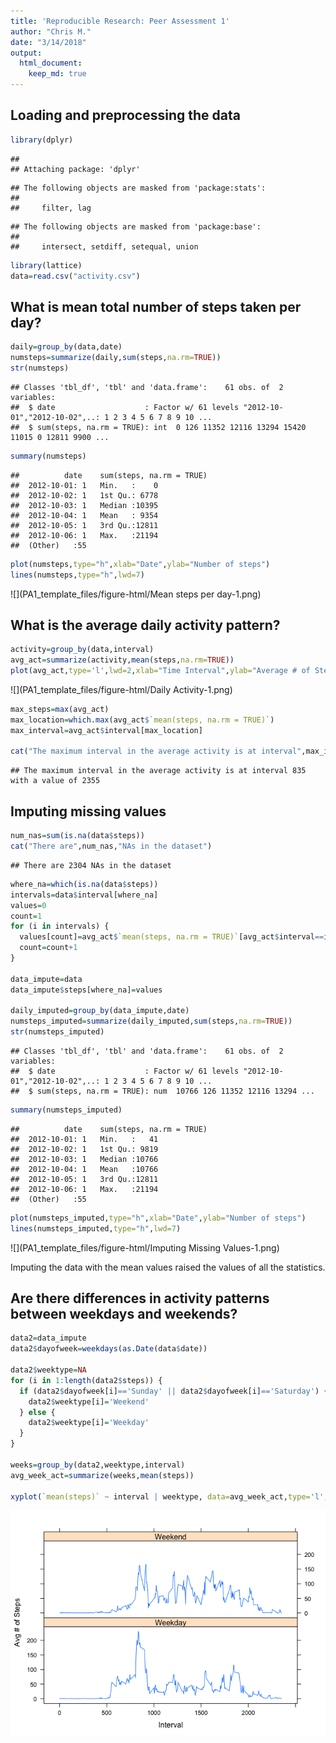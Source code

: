 ```yaml
---
title: 'Reproducible Research: Peer Assessment 1'
author: "Chris M."
date: "3/14/2018"
output: 
  html_document:
    keep_md: true
---
```



## Loading and preprocessing the data

```r
library(dplyr)
```

```
## 
## Attaching package: 'dplyr'
```

```
## The following objects are masked from 'package:stats':
## 
##     filter, lag
```

```
## The following objects are masked from 'package:base':
## 
##     intersect, setdiff, setequal, union
```

```r
library(lattice)
data=read.csv("activity.csv")
```

## What is mean total number of steps taken per day?

```r
daily=group_by(data,date)
numsteps=summarize(daily,sum(steps,na.rm=TRUE))
str(numsteps)
```

```
## Classes 'tbl_df', 'tbl' and 'data.frame':	61 obs. of  2 variables:
##  $ date                    : Factor w/ 61 levels "2012-10-01","2012-10-02",..: 1 2 3 4 5 6 7 8 9 10 ...
##  $ sum(steps, na.rm = TRUE): int  0 126 11352 12116 13294 15420 11015 0 12811 9900 ...
```

```r
summary(numsteps)
```

```
##          date    sum(steps, na.rm = TRUE)
##  2012-10-01: 1   Min.   :    0           
##  2012-10-02: 1   1st Qu.: 6778           
##  2012-10-03: 1   Median :10395           
##  2012-10-04: 1   Mean   : 9354           
##  2012-10-05: 1   3rd Qu.:12811           
##  2012-10-06: 1   Max.   :21194           
##  (Other)   :55
```

```r
plot(numsteps,type="h",xlab="Date",ylab="Number of steps")
lines(numsteps,type="h",lwd=7)
```

![](PA1_template_files/figure-html/Mean steps per day-1.png)<!-- -->


## What is the average daily activity pattern?

```r
activity=group_by(data,interval)
avg_act=summarize(activity,mean(steps,na.rm=TRUE))
plot(avg_act,type='l',lwd=2,xlab="Time Interval",ylab="Average # of Steps")
```

![](PA1_template_files/figure-html/Daily Activity-1.png)<!-- -->

```r
max_steps=max(avg_act)
max_location=which.max(avg_act$`mean(steps, na.rm = TRUE)`)
max_interval=avg_act$interval[max_location]

cat("The maximum interval in the average activity is at interval",max_interval,"with a value of",max_steps)
```

```
## The maximum interval in the average activity is at interval 835 with a value of 2355
```

## Imputing missing values

```r
num_nas=sum(is.na(data$steps))
cat("There are",num_nas,"NAs in the dataset")
```

```
## There are 2304 NAs in the dataset
```

```r
where_na=which(is.na(data$steps))
intervals=data$interval[where_na]
values=0
count=1
for (i in intervals) {
  values[count]=avg_act$`mean(steps, na.rm = TRUE)`[avg_act$interval==i]
  count=count+1
}

data_impute=data
data_impute$steps[where_na]=values

daily_imputed=group_by(data_impute,date)
numsteps_imputed=summarize(daily_imputed,sum(steps,na.rm=TRUE))
str(numsteps_imputed)
```

```
## Classes 'tbl_df', 'tbl' and 'data.frame':	61 obs. of  2 variables:
##  $ date                    : Factor w/ 61 levels "2012-10-01","2012-10-02",..: 1 2 3 4 5 6 7 8 9 10 ...
##  $ sum(steps, na.rm = TRUE): num  10766 126 11352 12116 13294 ...
```

```r
summary(numsteps_imputed)
```

```
##          date    sum(steps, na.rm = TRUE)
##  2012-10-01: 1   Min.   :   41           
##  2012-10-02: 1   1st Qu.: 9819           
##  2012-10-03: 1   Median :10766           
##  2012-10-04: 1   Mean   :10766           
##  2012-10-05: 1   3rd Qu.:12811           
##  2012-10-06: 1   Max.   :21194           
##  (Other)   :55
```

```r
plot(numsteps_imputed,type="h",xlab="Date",ylab="Number of steps")
lines(numsteps_imputed,type="h",lwd=7)
```

![](PA1_template_files/figure-html/Imputing Missing Values-1.png)<!-- -->

Imputing the data with the mean values raised the values of all the statistics.

## Are there differences in activity patterns between weekdays and weekends?


```r
data2=data_impute
data2$dayofweek=weekdays(as.Date(data$date))

data2$weektype=NA
for (i in 1:length(data2$steps)) {
  if (data2$dayofweek[i]=='Sunday' || data2$dayofweek[i]=='Saturday') {
    data2$weektype[i]='Weekend'
  } else {
    data2$weektype[i]='Weekday'
  }
}

weeks=group_by(data2,weektype,interval)
avg_week_act=summarize(weeks,mean(steps))

xyplot(`mean(steps)` ~ interval | weektype, data=avg_week_act,type='l',layout=c(1,2),ylab="Avg # of Steps",xlab="Interval")
```

![](PA1_template_files/figure-html/Weekdays/Weekends-1.png)<!-- -->
